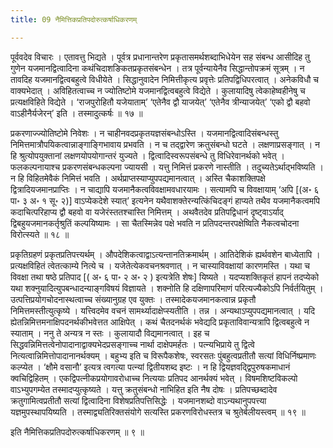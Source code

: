 ```yaml
---
title: 09 नैमित्तिकप्रतिपदोरुत्कर्षाधिकरणम्

---
```


पूर्ववदेव विचारः । एतावत्तु भिद्यते । पूर्वत्र प्रधानान्तरेण प्रकृतासमर्थशब्दाभिधेयेन सह संबन्ध आसीदिह तु गुणेन यजमानद्वित्वादिना कथंचिदाशङिकतप्रकृतसंबन्धेन । तत्र पूर्वन्यायेनैव सिद्धान्तोपक्रमं सूत्रम् । न तावदिह यजमानद्वित्वबहुत्वे विधीयेते । सिद्धानुवादेन निमित्तीकृत्य प्रवृत्तेः प्रतिपद्विधिपरत्वात् । अनेकविधौ च वाक्यभेदात् । अविहितत्वाच्च न ज्योतिष्टोमे यजमानद्वित्वबहुत्वे विद्येते । कुलायादिषु त्वेकाहेष्वहीनेषु च प्रत्यक्षविहिते विद्येते । ‘राजपुरोहितौ यजेयाताम्’ ‘एतेनैव द्वौ याजयेत्’ ‘एतेनैव त्रीन्याजयेत्’ ‘एको द्वौ बहवो वाऽहीनैर्यजेरन्’ इति । तस्मादुत्कर्षः ॥ १७ ॥

प्रकरणाज्ज्योतिष्टोमे निवेशः । न चाहीनवदप्रकृतयज्ञसंबन्धोऽस्ति । यजमानद्वित्वादिसंबन्धस्तु निमित्तमात्रौपयिकत्वान्नाङ्गाङ्गिभावाय प्रभवति । न च तद्द्वारेण क्रतुसंबन्धो घटते । लक्षणाप्रसङ्गात् । न हि श्रुत्योपयुक्तानां लक्षणयोपयोगान्तरं युज्यते । द्वित्वादिस्वरूपसंबन्धे तु विधिरेवानर्थको भवेत् । फलकल्पनायाश्च प्रकरणसंबन्धकल्पना ज्यायसी । यत्तु निमित्तं प्रकरणे नास्तीति । तदुच्यतेऽर्थाद्भविष्यति । न हि विहितमेवैकं निमित्तं भवति । अर्थप्राप्तस्याप्युपपद्यमानत्वात् । अस्ति चैकाशक्तिपक्षे द्वित्रादियजमानप्राप्तिः । न चाद्यापि यजमानैकत्वविवक्षामवधारयामः । सत्यामपि च विवक्षायाम् ‘अपि \[(अ॰ ६ पा॰ ३ अ॰ १ सू॰ २)\]  वाऽप्येकदेशे स्यात्’ इत्यनेन यथैवाशक्तेरन्यत्किंचिदङ्गं हाप्यते तथैव यजमानैकत्वमपि कदाचित्परिहाप्य द्वौ बहवो वा यजेरंस्ततश्चास्ति निमित्तम् । अथवैतदेव प्रतिपद्विधानं दृष्ट्वाऽर्याद् द्विबहुयजमानकर्तृश्रुतिं कल्पयिष्यामः । सा चैतस्मिन्नेव पक्षे भवति न प्रतिपदन्तरपक्षेष्विति नैकत्वचोदना विरोत्स्यते ॥ १८ ॥

प्रकृतिग्रहणं प्रकृतप्रतिपत्त्यर्थम् । औपदेशिकत्वाद्वाऽत्यन्तानतिक्रमार्थम् । आतिदेशिकं ह्यर्थवशेन बाध्येतापि । प्रत्यक्षविहितं त्वेतत्काम्ये नित्ये च । यजेतेत्येकवचनश्रवणात् । न चास्याविवक्षायां कारणमस्ति । यथा च विवक्षा तथा षष्ठे प्रतिपाद \[( अ॰ ६ पा॰ २ अ॰ २ ) इत्यत्रेति शेषः\] यिष्यते । यदप्यशक्तिकृतं हापनं तदप्येको यथा शक्नुयादित्युपबन्धादन्याङ्गविषयं विज्ञायते । शक्नोति हि दक्षिणापरिमाणं परित्यज्यैकोऽपि निर्वर्तयितुम् । उत्पत्तिप्रयोगचोदनास्थत्वाच्च संख्यानुग्रह एव युक्तः । तस्मादेकयजमानकत्वान्न प्रकृतौ निमित्तमस्तीत्युत्कृष्ये । यत्त्विदमेव वचनं सामर्थ्यादाक्षेप्स्यतीति । तन्न । अन्यथाऽप्युपपद्यमानत्वात् । यदि ह्येतन्निमित्तमनाक्षिपदनर्थकीभवेत्तत आक्षिपेत् । कथं चैतदनर्थकं भवेद्यदि प्रकृताविवान्यत्रापि द्वित्वबहुत्वे न स्याताम् । ननु ते अन्यत्र न स्तः । कुलायादौ विद्यमानत्वात् । इह च सिद्धवन्निमित्तत्वेनोपादानाद्वाक्यभेदप्रसङ्गाच्च नार्था दाक्षेपमर्हतः । पत्न्यभिप्राये तु द्वित्वे नित्यत्वान्निमित्तोपादानानर्थक्यम् । बहुभ्य इति च विरूपैकशेषः, स्वरसतः पुंबहुत्वप्रतीतौ सत्यां विधिर्निष्प्रमाणः कल्प्येत । ‘क्षौमे वसानौ’ इत्यत्र त्वगत्या पत्न्यां द्वितीयशब्द इष्टः । न हि द्वियज्ञवद्द्विपुरुषकमाधानं क्वचिद्विहितम् । एकद्विपत्नीकप्रयोगावरोधाच्च नित्ययाः प्रतिपद आनर्थक्यं भवेत् । विषमशिष्टविकल्पो वाऽभ्युपगम्येत तस्मादप्युत्कृष्यते । यत्तु क्रतुसंबन्धो नाभिहित इति नैष दोषः । प्रतिपच्छब्दादेव क्रतुगामित्वप्रतीतौ सत्यां द्वित्वादिना विशेषप्रतिपत्तिसिद्धेः । यजमानशब्दो वाऽन्यथानुपपत्त्या यज्ञमुपस्थापयिष्यति । तस्माद्व्यतिरिक्तसंयोगे सत्यस्ति प्रकरणविरोधस्तत्र च श्रुतेर्बलीयस्त्वम् ॥ १९ ॥

इति नैमित्तिकप्रतिपदोरुत्कर्षाधिकरणम् ॥ ९ ॥
